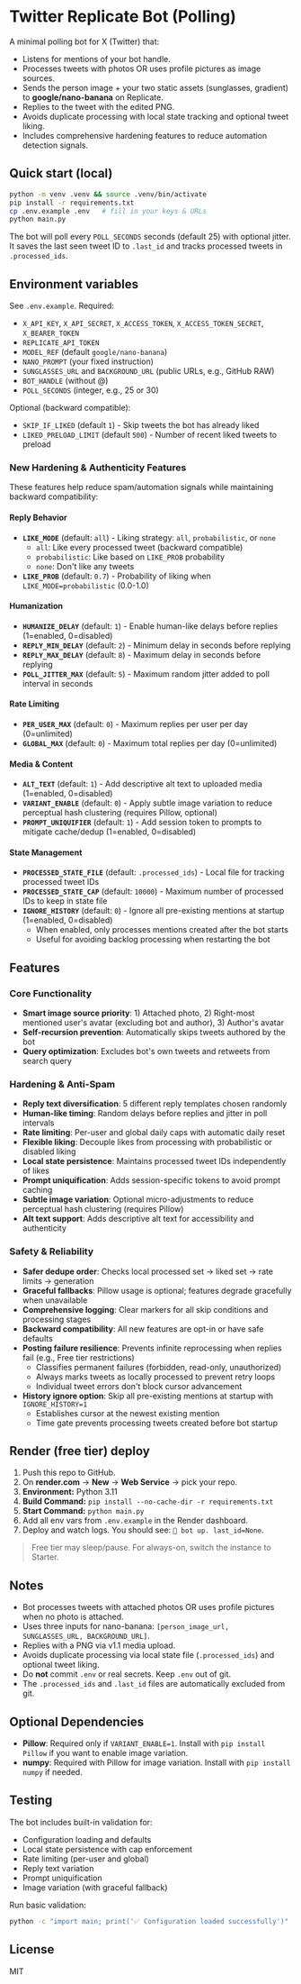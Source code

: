 # Twitter Replicate Bot (Polling)

A minimal polling bot for X (Twitter) that:
- Listens for mentions of your bot handle.
- Processes tweets with photos OR uses profile pictures as image sources.
- Sends the person image + your two static assets (sunglasses, gradient) to **google/nano-banana** on Replicate.
- Replies to the tweet with the edited PNG.
- Avoids duplicate processing with local state tracking and optional tweet liking.
- Includes comprehensive hardening features to reduce automation detection signals.

## Quick start (local)

```bash
python -m venv .venv && source .venv/bin/activate
pip install -r requirements.txt
cp .env.example .env   # fill in your keys & URLs
python main.py
```

The bot will poll every `POLL_SECONDS` seconds (default 25) with optional jitter. It saves the last seen tweet ID to `.last_id` and tracks processed tweets in `.processed_ids`.

## Environment variables

See `.env.example`. Required:

- `X_API_KEY`, `X_API_SECRET`, `X_ACCESS_TOKEN`, `X_ACCESS_TOKEN_SECRET`, `X_BEARER_TOKEN`
- `REPLICATE_API_TOKEN`
- `MODEL_REF` (default `google/nano-banana`)
- `NANO_PROMPT` (your fixed instruction)
- `SUNGLASSES_URL` and `BACKGROUND_URL` (public URLs, e.g., GitHub RAW)
- `BOT_HANDLE` (without @)
- `POLL_SECONDS` (integer, e.g., 25 or 30)

Optional (backward compatible):
- `SKIP_IF_LIKED` (default `1`) - Skip tweets the bot has already liked
- `LIKED_PRELOAD_LIMIT` (default `500`) - Number of recent liked tweets to preload

### New Hardening & Authenticity Features

These features help reduce spam/automation signals while maintaining backward compatibility:

#### Reply Behavior
- **`LIKE_MODE`** (default: `all`) - Liking strategy: `all`, `probabilistic`, or `none`
  - `all`: Like every processed tweet (backward compatible)
  - `probabilistic`: Like based on `LIKE_PROB` probability
  - `none`: Don't like any tweets
- **`LIKE_PROB`** (default: `0.7`) - Probability of liking when `LIKE_MODE=probabilistic` (0.0-1.0)

#### Humanization
- **`HUMANIZE_DELAY`** (default: `1`) - Enable human-like delays before replies (1=enabled, 0=disabled)
- **`REPLY_MIN_DELAY`** (default: `2`) - Minimum delay in seconds before replying
- **`REPLY_MAX_DELAY`** (default: `8`) - Maximum delay in seconds before replying
- **`POLL_JITTER_MAX`** (default: `5`) - Maximum random jitter added to poll interval in seconds

#### Rate Limiting
- **`PER_USER_MAX`** (default: `0`) - Maximum replies per user per day (0=unlimited)
- **`GLOBAL_MAX`** (default: `0`) - Maximum total replies per day (0=unlimited)

#### Media & Content
- **`ALT_TEXT`** (default: `1`) - Add descriptive alt text to uploaded media (1=enabled, 0=disabled)
- **`VARIANT_ENABLE`** (default: `0`) - Apply subtle image variation to reduce perceptual hash clustering (requires Pillow, optional)
- **`PROMPT_UNIQUIFIER`** (default: `1`) - Add session token to prompts to mitigate cache/dedup (1=enabled, 0=disabled)

#### State Management
- **`PROCESSED_STATE_FILE`** (default: `.processed_ids`) - Local file for tracking processed tweet IDs
- **`PROCESSED_STATE_CAP`** (default: `10000`) - Maximum number of processed IDs to keep in state file
- **`IGNORE_HISTORY`** (default: `0`) - Ignore all pre-existing mentions at startup (1=enabled, 0=disabled)
  - When enabled, only processes mentions created after the bot starts
  - Useful for avoiding backlog processing when restarting the bot

## Features

### Core Functionality
- **Smart image source priority**: 1) Attached photo, 2) Right-most mentioned user's avatar (excluding bot and author), 3) Author's avatar
- **Self-recursion prevention**: Automatically skips tweets authored by the bot
- **Query optimization**: Excludes bot's own tweets and retweets from search query

### Hardening & Anti-Spam
- **Reply text diversification**: 5 different reply templates chosen randomly
- **Human-like timing**: Random delays before replies and jitter in poll intervals
- **Rate limiting**: Per-user and global daily caps with automatic daily reset
- **Flexible liking**: Decouple likes from processing with probabilistic or disabled liking
- **Local state persistence**: Maintains processed tweet IDs independently of likes
- **Prompt uniquification**: Adds session-specific tokens to avoid prompt caching
- **Subtle image variation**: Optional micro-adjustments to reduce perceptual hash clustering (requires Pillow)
- **Alt text support**: Adds descriptive alt text for accessibility and authenticity

### Safety & Reliability
- **Safer dedupe order**: Checks local processed set → liked set → rate limits → generation
- **Graceful fallbacks**: Pillow usage is optional; features degrade gracefully when unavailable
- **Comprehensive logging**: Clear markers for all skip conditions and processing stages
- **Backward compatibility**: All new features are opt-in or have safe defaults
- **Posting failure resilience**: Prevents infinite reprocessing when replies fail (e.g., Free tier restrictions)
  - Classifies permanent failures (forbidden, read-only, unauthorized)
  - Always marks tweets as locally processed to prevent retry loops
  - Individual tweet errors don't block cursor advancement
- **History ignore option**: Skip all pre-existing mentions at startup with `IGNORE_HISTORY=1`
  - Establishes cursor at the newest existing mention
  - Time gate prevents processing tweets created before bot startup

## Render (free tier) deploy

1. Push this repo to GitHub.
2. On **render.com** → **New** → **Web Service** → pick your repo.
3. **Environment:** Python 3.11
4. **Build Command:** `pip install --no-cache-dir -r requirements.txt`
5. **Start Command:** `python main.py`
6. Add all env vars from `.env.example` in the Render dashboard.
7. Deploy and watch logs. You should see: `🚀 bot up. last_id=None`.

> Free tier may sleep/pause. For always-on, switch the instance to Starter.

## Notes
- Bot processes tweets with attached photos OR uses profile pictures when no photo is attached.
- Uses three inputs for nano-banana: `[person_image_url, SUNGLASSES_URL, BACKGROUND_URL]`.
- Replies with a PNG via v1.1 media upload.
- Avoids duplicate processing via local state file (`.processed_ids`) and optional tweet liking.
- Do **not** commit `.env` or real secrets. Keep `.env` out of git.
- The `.processed_ids` and `.last_id` files are automatically excluded from git.

## Optional Dependencies

- **Pillow**: Required only if `VARIANT_ENABLE=1`. Install with `pip install Pillow` if you want to enable image variation.
- **numpy**: Required with Pillow for image variation. Install with `pip install numpy` if needed.

## Testing

The bot includes built-in validation for:
- Configuration loading and defaults
- Local state persistence with cap enforcement
- Rate limiting (per-user and global)
- Reply text variation
- Prompt uniquification
- Image variation (with graceful fallback)

Run basic validation:
```bash
python -c "import main; print('✅ Configuration loaded successfully')"
```

## License
MIT
